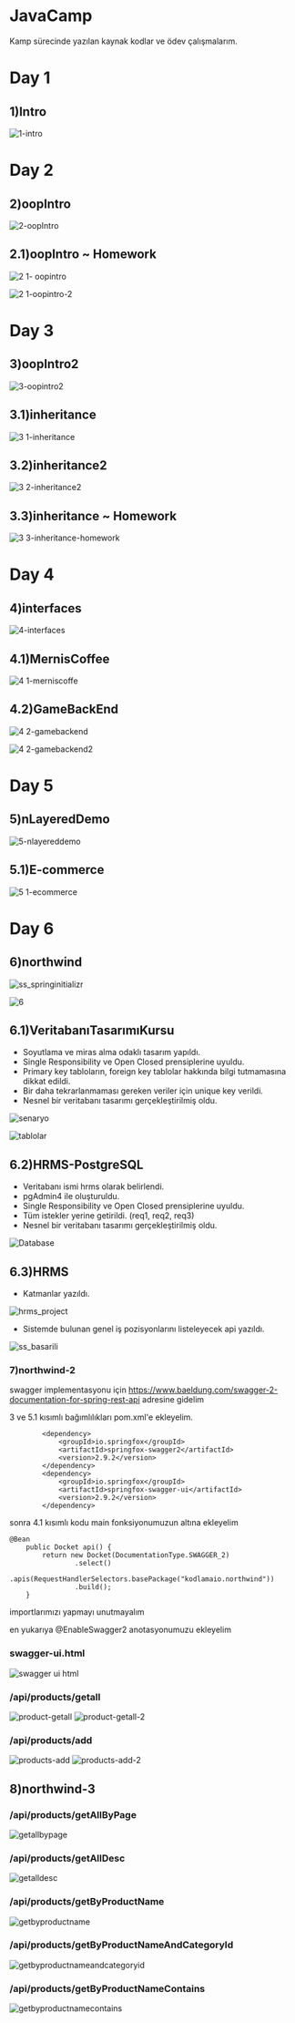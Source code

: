 # JavaCamp

Kamp sürecinde yazılan kaynak kodlar ve ödev çalışmalarım.

# Day 1
## 1)Intro
![1-intro](https://user-images.githubusercontent.com/57464067/117744297-16b3c380-b211-11eb-9e95-eeb33dc9dec6.png)
# Day 2
## 2)oopIntro
![2-oopIntro](https://user-images.githubusercontent.com/57464067/117744313-1d423b00-b211-11eb-9338-292831ec93a8.png)
## 2.1)oopIntro ~ Homework
![2 1- oopintro](https://user-images.githubusercontent.com/57464067/117744302-1a474a80-b211-11eb-9f95-08929abf5725.png)

![2 1-oopintro-2](https://user-images.githubusercontent.com/57464067/117744308-1c110e00-b211-11eb-94bc-deee25d6932a.png)
# Day 3
## 3)oopIntro2
![3-oopintro2](https://user-images.githubusercontent.com/57464067/117744338-26cba300-b211-11eb-9459-251ed42a28cc.png)
## 3.1)inheritance
![3 1-inheritance](https://user-images.githubusercontent.com/57464067/117744320-1fa49500-b211-11eb-8108-ac11bc363857.png)
## 3.2)inheritance2
![3 2-inheritance2](https://user-images.githubusercontent.com/57464067/117744333-23d0b280-b211-11eb-998a-5e02d1b977b7.png)
## 3.3)inheritance ~ Homework
![3 3-inheritance-homework](https://user-images.githubusercontent.com/57464067/117744334-259a7600-b211-11eb-911d-415f134ad4d8.png)
# Day 4
## 4)interfaces
![4-interfaces](https://user-images.githubusercontent.com/57464067/117744887-27186e00-b212-11eb-950a-55778dc5d66d.png)
## 4.1)MernisCoffee
![4 1-merniscoffe](https://user-images.githubusercontent.com/57464067/117744342-28956680-b211-11eb-9edb-85eda3a5a127.png)
## 4.2)GameBackEnd
![4 2-gamebackend](https://user-images.githubusercontent.com/57464067/117744350-2af7c080-b211-11eb-9da9-1b40d3ee9b38.png)

![4 2-gamebackend2](https://user-images.githubusercontent.com/57464067/117744352-2cc18400-b211-11eb-820c-9358284b1ec6.png)
# Day 5
## 5)nLayeredDemo
![5-nlayereddemo](https://user-images.githubusercontent.com/57464067/117744366-334ffb80-b211-11eb-9fa8-0a16f4a16a21.png)
## 5.1)E-commerce
![5 1-ecommerce](https://user-images.githubusercontent.com/57464067/117744359-30eda180-b211-11eb-9d73-a0ff9956b7be.png)
# Day 6
## 6)northwind
![ss_springinitializr](https://user-images.githubusercontent.com/57464067/118120831-2a218300-b3f9-11eb-8b28-78c5eb3d350b.png)

![6](https://user-images.githubusercontent.com/57464067/117744371-34812880-b211-11eb-8fb2-3950d90eedaa.png)
## 6.1)VeritabanıTasarımıKursu
- Soyutlama ve miras alma odaklı tasarım yapıldı.
- Single Responsibility ve Open Closed prensiplerine uyuldu.
- Primary key tabloların, foreign key tablolar hakkında bilgi tutmamasına dikkat edildi.
- Bir daha tekrarlanmaması gereken veriler için unique key verildi.
- Nesnel bir veritabanı tasarımı gerçekleştirilmiş oldu.

![senaryo](https://user-images.githubusercontent.com/57464067/118120832-2aba1980-b3f9-11eb-9ac1-1a9e93d8c3c9.png)

![tablolar](https://user-images.githubusercontent.com/57464067/118120828-28f05600-b3f9-11eb-88d1-b8afc7c59ce5.png)

## 6.2)HRMS-PostgreSQL

- Veritabanı ismi hrms olarak belirlendi.
- pgAdmin4 ile oluşturuldu.
- Single Responsibility ve Open Closed prensiplerine uyuldu.
- Tüm istekler yerine getirildi. (req1, req2, req3)
- Nesnel bir veritabanı tasarımı gerçekleştirilmiş oldu.

![Database](https://user-images.githubusercontent.com/57464067/119281965-70b87e00-bc40-11eb-9e11-81e7f1558f9d.png)

## 6.3)HRMS
- Katmanlar yazıldı.

![hrms_project](https://user-images.githubusercontent.com/57464067/119282318-e83add00-bc41-11eb-94b4-0ac7710d3007.png)
- Sistemde bulunan genel iş pozisyonlarını listeleyecek api yazıldı.

![ss_basarili](https://user-images.githubusercontent.com/57464067/119282320-eb35cd80-bc41-11eb-8c37-56e9a5525f8b.png)

### 7)northwind-2
swagger implementasyonu için https://www.baeldung.com/swagger-2-documentation-for-spring-rest-api adresine gidelim

3 ve 5.1 kısımlı bağımlılıkları pom.xml'e ekleyelim.

    		<dependency>
    			<groupId>io.springfox</groupId>
    			<artifactId>springfox-swagger2</artifactId>
    			<version>2.9.2</version>
    		</dependency>
    		<dependency>
    			<groupId>io.springfox</groupId>
    			<artifactId>springfox-swagger-ui</artifactId>
    			<version>2.9.2</version>
    		</dependency>
        
sonra 4.1 kısımlı kodu main fonksiyonumuzun altına ekleyelim
    
    @Bean
    	public Docket api() {
    		return new Docket(DocumentationType.SWAGGER_2)
    				.select()
    				.apis(RequestHandlerSelectors.basePackage("kodlamaio.northwind"))
    				.build();
    	}
     
importlarımızı yapmayı unutmayalım
     
en yukarıya @EnableSwagger2 anotasyonumuzu ekleyelim

### swagger-ui.html
![swagger ui html](https://user-images.githubusercontent.com/57464067/126077899-79132216-165c-470b-a23b-5f1c41adb8c3.png)

### /api/products/getall
![product-getall](https://user-images.githubusercontent.com/57464067/126077924-50ca80a7-787f-46ac-8b07-3a94cfa0135b.png)
![product-getall-2](https://user-images.githubusercontent.com/57464067/126077927-19fbbd84-a0f7-4fc7-88ef-6fff1898fc07.png)

### /api/products/add
![products-add](https://user-images.githubusercontent.com/57464067/126077938-a64f4393-2366-4f2d-8dde-83f9d95c0c18.png)
![products-add-2](https://user-images.githubusercontent.com/57464067/126077942-82074528-c31d-4320-a75b-b6790d4a1f89.png)

## 8)northwind-3
### /api/products/getAllByPage
![getallbypage](https://user-images.githubusercontent.com/57464067/126079636-9f7817b5-cbe8-4c61-8724-df7a44a86507.png)

### /api/products/getAllDesc
![getalldesc](https://user-images.githubusercontent.com/57464067/126079638-5336b679-d428-4772-b8ad-490b6ff5635b.png)

### /api/products/getByProductName
![getbyproductname](https://user-images.githubusercontent.com/57464067/126079725-24ecbd95-3534-4e87-8b40-8cf16eb5c08e.png)

### /api/products/getByProductNameAndCategoryId
![getbyproductnameandcategoryid](https://user-images.githubusercontent.com/57464067/126079774-e335bfe4-b5ee-48e8-a0bb-dd17e01c1133.png)

### /api/products/getByProductNameContains
![getbyproductnamecontains](https://user-images.githubusercontent.com/57464067/126079782-a80ddbb9-e0f1-41aa-a693-de95d6673991.png)

